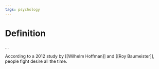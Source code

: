 ```yaml
---
tags: psychology
---
```


# Definition

...

According to a 2012 study by [[Wilhelm Hoffman]] and [[Roy Baumeister]], people fight desire all the time.